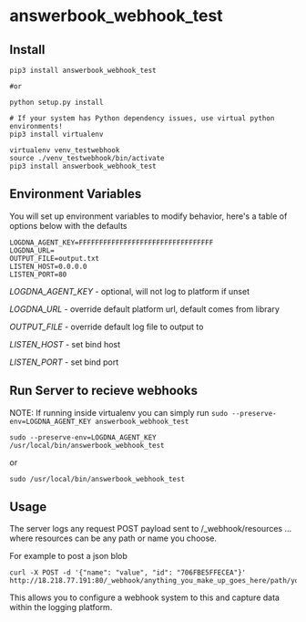 # answerbook_webhook_test

## Install
```
pip3 install answerbook_webhook_test

#or

python setup.py install

# If your system has Python dependency issues, use virtual python environments!
pip3 install virtualenv

virtualenv venv_testwebhook
source ./venv_testwebhook/bin/activate
pip3 install answerbook_webhook_test
```

## Environment Variables

You will set up environment variables to modify behavior, here's a table of options below with the defaults

```
LOGDNA_AGENT_KEY=FFFFFFFFFFFFFFFFFFFFFFFFFFFFFFFFF
LOGDNA_URL=
OUTPUT_FILE=output.txt
LISTEN_HOST=0.0.0.0
LISTEN_PORT=80
```

*LOGDNA_AGENT_KEY* - optional, will not log to platform if unset

*LOGDNA_URL* - override default platform url, default comes from library

*OUTPUT_FILE* - override default log file to output to

*LISTEN_HOST* - set bind host

*LISTEN_PORT* - set bind port

## Run Server to recieve webhooks

NOTE: If running inside virtualenv you can simply run `sudo --preserve-env=LOGDNA_AGENT_KEY answerbook_webhook_test`

```
sudo --preserve-env=LOGDNA_AGENT_KEY /usr/local/bin/answerbook_webhook_test
```

or 

```
sudo /usr/local/bin/answerbook_webhook_test
```

## Usage

The server logs any request POST payload sent to /_webhook/resources ... where resources can be any path or name you choose.

For example to post a json blob
```
curl -X POST -d '{"name": "value", "id": "706FBE5FFECEA"}' http://18.218.77.191:80/_webhook/anything_you_make_up_goes_here/path/you/make/up
```

This allows you to configure a webhook system to this and capture data within the logging platform.

